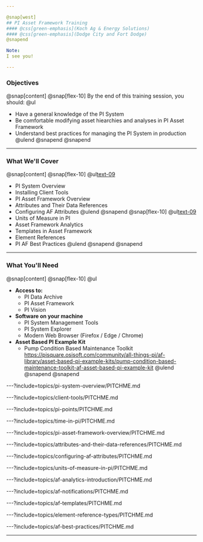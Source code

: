 ```yaml
---

@snap[west]
## PI Asset Framework Training
#### @css[green-emphasis](Koch Ag & Energy Solutions)
#### @css[green-emphasis](Dodge City and Fort Dodge)
@snapend

Note: 
I see you!

---
```


### Objectives
@snap[content]
@snap[flex-10]
By the end of this training session, you should:
@ul[](false)
- Have a general knowledge of the PI System 
- Be comfortable modifying asset hiearchies and analyses in PI Asset Framework
- Understand best practices for managing the PI System in production
@ulend
@snapend
@snapend
---

### What We'll Cover

@snap[content]
@snap[flex-10]
@ul[text-09](false)
- PI System Overview
- Installing Client Tools
- PI Asset Framework Overview
- Attributes and Their Data References
- Configuring AF Attributes
@ulend
@snapend
@snap[flex-10]
@ul[text-09](false)
- Units of Measure in PI
- Asset Framework Analytics
- Templates in Asset Framework
- Element References
- PI AF Best Practices
@ulend
@snapend
@snapend

---

### What You'll Need
@snap[content]
@snap[flex-10]
@ul[](false)
- **Access to:**
    - PI Data Archive
    - PI Asset Framework
    - PI Vision
- **Software on your machine**
    - PI System Management Tools
    - PI System Explorer
    - Modern Web Browser (Firefox / Edge / Chrome)
- **Asset Based PI Example Kit**
    - Pump Condition Based Maintenance Toolkit<br>https://pisquare.osisoft.com/community/all-things-pi/af-library/asset-based-pi-example-kits/pump-condition-based-maintenance-toolkit-af-asset-based-pi-example-kit 
@ulend
@snapend
@snapend

---?include=topics/pi-system-overview/PITCHME.md

---?include=topics/client-tools/PITCHME.md

---?include=topics/pi-points/PITCHME.md

---?include=topics/time-in-pi/PITCHME.md

---?include=topics/pi-asset-framework-overview/PITCHME.md

---?include=topics/attributes-and-their-data-references/PITCHME.md

---?include=topics/configuring-af-attributes/PITCHME.md

---?include=topics/units-of-measure-in-pi/PITCHME.md

---?include=topics/af-analytics-introduction/PITCHME.md

---?include=topics/af-notifications/PITCHME.md

---?include=topics/af-templates/PITCHME.md

---?include=topics/element-reference-types/PITCHME.md

---?include=topics/af-best-practices/PITCHME.md

---

